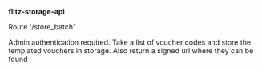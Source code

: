 **flitz-storage-api**

Route '/store_batch'

Admin authentication required. Take a list of voucher codes and store the templated vouchers in storage.
Also return a signed url where they can be found